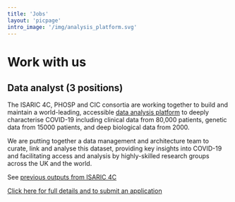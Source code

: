 ```yaml
---
title: 'Jobs'
layout: 'picpage'
intro_image: '/img/analysis_platform.svg'
---
```


# Work with us

## Data analyst (3 positions)

The ISARIC 4C, PHOSP and CIC consortia are working together to build and maintain a world-leading, accessible [data analysis platform](/analysis-platform) to deeply characterise COVID-19 including clinical data from 80,000 patients, genetic data from 15000 patients, and deep biological data from 2000.

We are putting together a data management and architecture team to curate, link and analyse this dataset, providing key insights into COVID-19 and facilitating access and analysis by highly-skilled research groups across the UK and the world.

See [previous outputs from ISARIC 4C](/outputs/)

[Click here for full details and to submit an application](https://www.vacancies.ed.ac.uk/pls/corehrrecruit/erq_jobspec_version_4.jobspec?p_id=052959)



